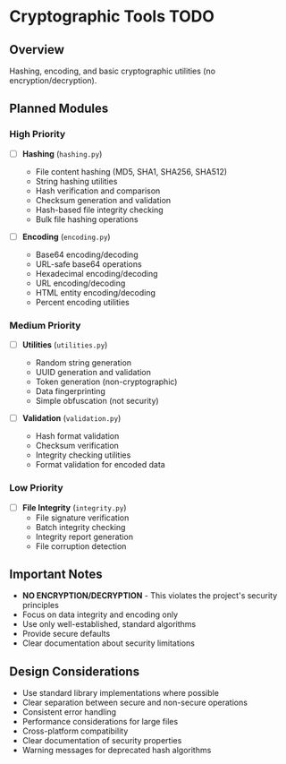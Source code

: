 # Cryptographic Tools TODO

## Overview
Hashing, encoding, and basic cryptographic utilities (no encryption/decryption).

## Planned Modules

### High Priority
- [ ] **Hashing** (`hashing.py`)
  - File content hashing (MD5, SHA1, SHA256, SHA512)
  - String hashing utilities
  - Hash verification and comparison
  - Checksum generation and validation
  - Hash-based file integrity checking
  - Bulk file hashing operations

- [ ] **Encoding** (`encoding.py`)
  - Base64 encoding/decoding
  - URL-safe base64 operations
  - Hexadecimal encoding/decoding
  - URL encoding/decoding
  - HTML entity encoding/decoding
  - Percent encoding utilities

### Medium Priority
- [ ] **Utilities** (`utilities.py`)
  - Random string generation
  - UUID generation and validation
  - Token generation (non-cryptographic)
  - Data fingerprinting
  - Simple obfuscation (not security)

- [ ] **Validation** (`validation.py`)
  - Hash format validation
  - Checksum verification
  - Integrity checking utilities
  - Format validation for encoded data

### Low Priority
- [ ] **File Integrity** (`integrity.py`)
  - File signature verification
  - Batch integrity checking
  - Integrity report generation
  - File corruption detection

## Important Notes
- **NO ENCRYPTION/DECRYPTION** - This violates the project's security principles
- Focus on data integrity and encoding only
- Use only well-established, standard algorithms
- Provide secure defaults
- Clear documentation about security limitations

## Design Considerations
- Use standard library implementations where possible
- Clear separation between secure and non-secure operations
- Consistent error handling
- Performance considerations for large files
- Cross-platform compatibility
- Clear documentation of security properties
- Warning messages for deprecated hash algorithms